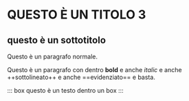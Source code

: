 # QUESTO È UN TITOLO 3

## questo è un sottotitolo

Questo è un paragrafo normale.

Questo è un paragrafo con dentro **bold** e anche *italic* e anche ++sottolineato++ e anche ==evidenziato== e basta.

::: box
questo è un testo dentro un box
:::
